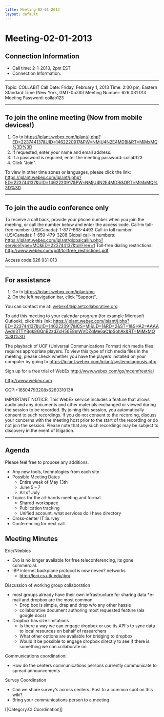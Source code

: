```yaml
---
title: Meeting-02-01-2013
layout: default
---
```

# Meeting-02-01-2013 

## Connection Information 

* Call time: 2-1-2013, 2pm EST
* Connection Information: 

---------------------
Topic: COLLABIT Call 
Date: Friday, February 1, 2013 
Time: 2:00 pm, Eastern Standard Time (New York, GMT-05:00) 
Meeting Number: 626 031 013 
Meeting Password: collab123 


------------------------------------------------------- 
To join the online meeting (Now from mobile devices!) 
------------------------------------------------------- 
1. Go to https://iplant.webex.com/iplant/j.php?ED=223744137&UID=1462220917&PW=NMjU4N2E4MDBi&RT=MiMxMQ%3D%3D 
2. If requested, enter your name and email address. 
3. If a password is required, enter the meeting password: collab123 
4. Click "Join". 

To view in other time zones or languages, please click the link: 
https://iplant.webex.com/iplant/j.php?ED=223744137&UID=1462220917&PW=NMjU4N2E4MDBi&ORT=MiMxMQ%3D%3D 

------------------------------------------------------- 
To join the audio conference only 
------------------------------------------------------- 
To receive a call back, provide your phone number when you join the meeting, or call the number below and enter the access code. 
Call-in toll-free number (US/Canada): 1-877-668-4493 
Call-in toll number (US/Canada): 1-650-479-3208 
Global call-in numbers: https://iplant.webex.com/iplant/globalcallin.php?serviceType=MC&ED=223744137&tollFree=1 
Toll-free dialing restrictions: http://www.webex.com/pdf/tollfree_restrictions.pdf 

Access code:626 031 013 

------------------------------------------------------- 
For assistance 
------------------------------------------------------- 
1. Go to https://iplant.webex.com/iplant/mc 
2. On the left navigation bar, click "Support". 

You can contact me at: 
webex4@iplantcollaborative.org 


To add this meeting to your calendar program (for example Microsoft Outlook), click this link: 
https://iplant.webex.com/iplant/j.php?ED=223744137&UID=1462220917&ICS=MI&LD=1&RD=2&ST=1&SHA2=AAAAAvdn3TTYBgk8GQnB2zdZcH56E8mWVDZqMe6aC1pSohAk&RT=MiMxMQ%3D%3D 

The playback of UCF (Universal Communications Format) rich media files requires appropriate players. To view this type of rich media files in the meeting, please check whether you have the players installed on your computer by going to https://iplant.webex.com/iplant/systemdiagnosis.php. 

Sign up for a free trial of WebEx 
http://www.webex.com/go/mcemfreetrial 

http://www.webex.com 

CCP:+16504793208x626031013# 

IMPORTANT NOTICE: This WebEx service includes a feature that allows audio and any documents and other materials exchanged or viewed during the session to be recorded. By joining this session, you automatically consent to such recordings. If you do not consent to the recording, discuss your concerns with the meeting host prior to the start of the recording or do not join the session. Please note that any such recordings may be subject to discovery in the event of litigation. 

-----------------------------------------------------------------------------------------------------------------------------------------------------------------------------------------------------------------------------------------------------------------------------------------------------------------------------------------------------------------------------------------------------------------------------------------------------------------------------------------------
## Agenda 
Please feel free to propose any additions.

* Any new tools, technologies from each site
* Possible Meeting Dates
  * Entire week of May 13th
  * June 5 – 7
  * All of July
* Topics for the all-hands meeting and format
  * Shared-workspace
  * Publication tracking
  * Unified account, what services do I have directory
* Cross-center IT Survey
* Conferencing for next call.

## Meeting Minutes

Eric/Nimbios
* Evo is no longer available for free teleconferencing, its gone commercial.
* IBP internet backplane protocol is now neveo? networks 
  * http://loci.cs.utk.edu/ibp/

Discussion of working group collaboration
* most groups already have their own infrastructure for sharing data
  *e-mail and dropbox are the most common
  * Drop box is simple, drap and drop w/o any other hassle
  * collaborative document authoring most requested feature (ala google docs)
* Dropbox has size limitations
  * Is there a way we can engage dropbox or use its API's to sync data to local resources on behalf of researchers
  * What other options are available for bridging to dropbox
  * Would it be possible to engage dropbox directly to see if there is something we can collaborate on

Communications coordination:
* How do the centers communications persons currently communicate to spread announcements

Survey Coordination
* Can we share survey's across centers. Post to a common spot on this wiki?
* Bring your communications person to a meeting

[[Category:CI Coordination]]
